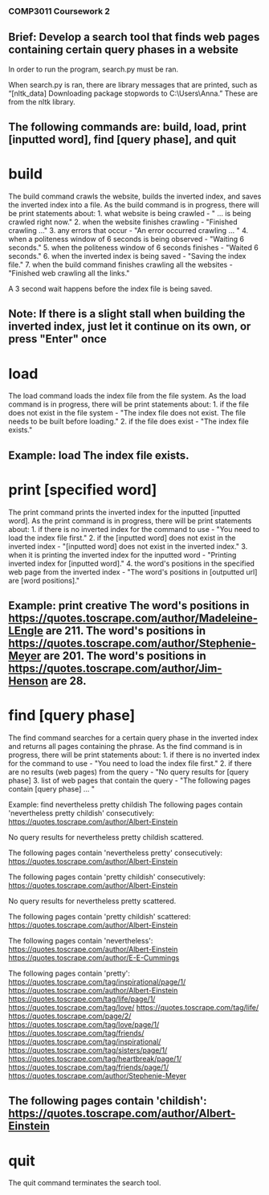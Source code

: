 ### COMP3011 Coursework 2

## Brief: Develop a search tool that finds web pages containing certain query phases in a website

In order to run the program, search.py must be ran. 

When search.py is ran, there are library messages that are printed, such as “[nltk_data] Downloading package stopwords to C:\Users\Anna.” These are from the nltk library. 

The following commands are: build, load, print [inputted word], find [query phase], and quit
---------------------------------------------------------------------------------------------------------------------------------------------------------------
# build

The build command crawls the website, builds the inverted index, and saves the inverted index into a file. 
As the build command is in progress, there will be print statements about: 
    1. what website is being crawled -  " ... is being crawled right now."
    2. when the website finishes crawling - "Finished crawling ..."
    3. any errors that occur - "An error occurred crawling ... "
    4. when a politeness window of 6 seconds is being observed - "Waiting 6 seconds."
    5. when the politeness window of 6 seconds finishes - "Waited 6 seconds."
    6. when the inverted index is being saved - "Saving the index file."
    7. when the build command finishes crawling all the websites - "Finished web crawling all the links."

A 3 second wait happens before the index file is being saved.

**Note:** If there is a slight stall when building the inverted index, just let it continue on its own, or press "Enter" once
---------------------------------------------------------------------------------------------------------------------------------------------------------------
# load

The load command loads the index file from the file system. 
As the load command is in progress, there will be print statements about:
    1. if the file does not exist in the file system - "The index file does not exist. The file needs to be built before loading."
    2. if the file does exist - "The index file exists."

Example: load
The index file exists.
---------------------------------------------------------------------------------------------------------------------------------------------------------------
# print [specified word]

The print command prints the inverted index for the inputted [inputted word].
As the print command is in progress, there will be print statements about:
    1. if there is no inverted index for the command to use - "You need to load the index file first."
    2. if the [inputted word] does not exist in the inverted index - "[inputted word] does not exist in the inverted index."
    3. when it is printing the inverted index for the inputted word - "Printing inverted index for [inputted word]."
    4. the word's positions in the specified web page from the inverted index - "The word's positions in [outputted url] are [word positions]."

Example: print creative
The word's positions in https://quotes.toscrape.com/author/Madeleine-LEngle are 211.
The word's positions in https://quotes.toscrape.com/author/Stephenie-Meyer are 201.
The word's positions in https://quotes.toscrape.com/author/Jim-Henson are 28.
---------------------------------------------------------------------------------------------------------------------------------------------------------------
# find [query phase]

The find command searches for a certain query phase in the inverted index and returns all pages containing the phrase. 
As the find command is in progress, there will be print statements about:
    1. if there is no inverted index for the command to use - "You need to load the index file first."
    2. if there are no results (web pages) from the query - "No query results for [query phase]
    3. list of web pages that contain the query - "The following pages contain [query phase] ... "

Example: find nevertheless pretty childish
The following pages contain 'nevertheless pretty childish' consecutively:
https://quotes.toscrape.com/author/Albert-Einstein


No query results for nevertheless pretty childish scattered.


The following pages contain 'nevertheless pretty' consecutively:
https://quotes.toscrape.com/author/Albert-Einstein


The following pages contain 'pretty childish' consecutively:
https://quotes.toscrape.com/author/Albert-Einstein


No query results for nevertheless pretty scattered.


The following pages contain 'pretty childish' scattered:
https://quotes.toscrape.com/author/Albert-Einstein


The following pages contain 'nevertheless':
https://quotes.toscrape.com/author/Albert-Einstein
https://quotes.toscrape.com/author/E-E-Cummings


The following pages contain 'pretty':
https://quotes.toscrape.com/tag/inspirational/page/1/
https://quotes.toscrape.com/author/Albert-Einstein
https://quotes.toscrape.com/tag/life/page/1/
https://quotes.toscrape.com/tag/love/
https://quotes.toscrape.com/tag/life/
https://quotes.toscrape.com/page/2/
https://quotes.toscrape.com/tag/love/page/1/
https://quotes.toscrape.com/tag/friends/
https://quotes.toscrape.com/tag/inspirational/
https://quotes.toscrape.com/tag/sisters/page/1/
https://quotes.toscrape.com/tag/heartbreak/page/1/
https://quotes.toscrape.com/tag/friends/page/1/
https://quotes.toscrape.com/author/Stephenie-Meyer


The following pages contain 'childish':
https://quotes.toscrape.com/author/Albert-Einstein
---------------------------------------------------------------------------------------------------------------------------------------------------------------
# quit

The quit command terminates the search tool.
